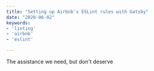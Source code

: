 ```yaml
---
title: "Setting up Airbnb's ESLint rules with Gatsby"
date: "2020-06-02"
keywords:
- 'linting'
- 'airbnb'
- 'eslint'

---
```


The assistance we need, but don't deserve
